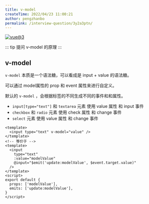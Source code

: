 ```yaml
---
title: v-model
createTime: 2022/04/23 11:00:21
author: pengzhanbo
permalink: /interview-question/3y2a3ptn/
---
```


[![vue@3](https://img.shields.io/badge/vue-%403-brightgreen)](https://staging-cn.vuejs.org/)

::: tip 提问
v-model 的原理
:::

## v-model

`v-model` 本质是一个语法糖，可以看成是 input + value 的语法糖。

可以通过 model属性的 prop 和 event 属性来进行自定义。

默认的 `v-model` ，会根据标签的不同生成不同的事件和和属性。

- `input[type="text"]` 和 `textarea` 元素 使用 value 属性 和 input 事件
- `checkbox` 和 `radio` 元素 使用 check 属性 和 change 事件
- `select` 元素 使用 value 属性 和 change 事件

``` vue
<template>
  <input type="text" v-model="value" />
</template>
<!-- 等价于 -->
<template>
  <input
    type="text"
    :value="modelValue"
    @input="$emit('update:modelValue', $event.target.value)"
  />
</template>
<script>
export default {
  props: ['modelValue'],
  emits: ['update:modelValue'],
}
</script>
```
